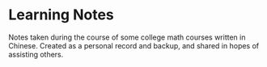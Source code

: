 # Learning Notes
Notes taken during the course of some college math courses written in Chinese. Created as a personal record and backup, and shared in hopes of assisting others.
